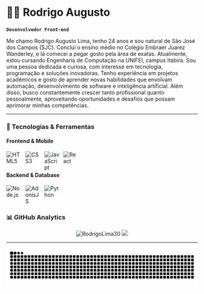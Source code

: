 # 🧑‍💻 Rodrigo Augusto 

**`Desenvolvedor Front-end`**

Me chamo Rodrigo Augusto Lima, tenho 24 anos e sou natural de São José dos Campos (SJC). Concluí o ensino médio no Colégio Embraer Juarez Wanderley, e lá comecei a pegar gosto pela área de exatas. Atualmente, estou cursando Engenharia de Computação na UNIFEI, campus Itabira. Sou uma pessoa dedicada e curiosa, com interesse em tecnologia, programação e soluções inovadoras. Tenho experiência em projetos acadêmicos e gosto de aprender novas habilidades que envolvam automação, desenvolvimento de software e inteligência artificial. Além disso, busco constantemente crescer tanto profissional quanto pessoalmente, aproveitando oportunidades e desafios que possam aprimorar minhas competências.



---

### 🚀 Tecnologias & Ferramentas

#### Frontend & Mobile
<img align="left" alt="HTML5" title="HTML5" width="40px" style="padding-right: 10px;" src="https://cdn.jsdelivr.net/gh/devicons/devicon@latest/icons/html5/html5-original.svg" />
<img align="left" alt="CSS3" title="CSS3" width="40px" style="padding-right: 10px;" src="https://cdn.jsdelivr.net/gh/devicons/devicon@latest/icons/css3/css3-original.svg" />
<img align="left" alt="JavaScript" title="JavaScript" width="40px" style="padding-right: 10px;" src="https://cdn.jsdelivr.net/gh/devicons/devicon@latest/icons/javascript/javascript-original.svg" />
<img align="left" alt="React" title="React" width="40px" style="padding-right: 10px;" src="https://cdn.jsdelivr.net/gh/devicons/devicon@latest/icons/react/react-original.svg" />
<br/>
<br/>

#### Backend & Database
<img align="left" alt="Node.js" title="Node.js" width="40px" style="padding-right: 10px;" src="https://cdn.jsdelivr.net/gh/devicons/devicon@latest/icons/nodejs/nodejs-original.svg" />
<img align="left" alt="AdonisJS" title="AdonisJS" width="40px" style="padding-right: 10px;" src="https://cdn.jsdelivr.net/gh/devicons/devicon@latest/icons/adonisjs/adonisjs-original.svg" />
<img align="left" alt="Python" title="Python" width="40px" style="padding-right: 10px;" src="https://cdn.jsdelivr.net/gh/devicons/devicon@latest/icons/python/python-original.svg" />

<br/>
<br/>
<br/>

### 📊 GitHub Analytics

<div align="center">

<p align="center">
  <img height="180em" src="https://github-readme-stats.vercel.app/api?username=RodrigoLima30&show_icons=true&theme=radical&include_all_commits=true&locale=pt-br&hide_border=true&count_private=true" alt="RodrigoLima30" />
  <img height="180em" src="https://github-readme-stats.vercel.app/api/top-langs/?username=RodrigoLima30&theme=radical&layout=compact&hide_border=true&langs_count=8&custom_title=Tecnologias+Mais+Usadas" />
</p>

</div>

---

<div align="center">

![Snake animation](https://github.com/RodrigoLima30/RodrigoLima30/blob/output/github-contribution-grid-snake.svg)

</div>
